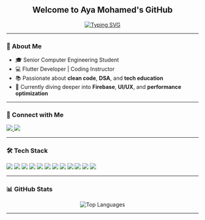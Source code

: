 <h2 align="center">
  Welcome to Aya Mohamed's GitHub
</h2>

<p align="center">
  <a href="https://github.com/AyaaMohammedsayed">
    <img src="https://readme-typing-svg.demolab.com?font=Fira+Code&pause=1000&color=8F43EE&center=true&vCenter=true&width=440&lines=Flutter+Developer+%7C+Computer+Engineer;Tech+Instructor+%7C+Lifelong+Learner" alt="Typing SVG" />
  </a>
</p>

---

### 🌿 About Me

- 🎓 Senior Computer Engineering Student  
- 💻 Flutter Developer | Coding Instructor  
- 📚 Passionate about **clean code**, **DSA**, and **tech education**  
- 🚀 Currently diving deeper into **Firebase**, **UI/UX**, and **performance optimization**

---

### 🤝 Connect with Me

<p align="left">
  <a href="https://www.linkedin.com/in/ayamohamedsayed/" target="_blank">
    <img src="https://img.shields.io/badge/LinkedIn-Aya%20Mohamed-0077B5?style=for-the-badge&logo=linkedin&logoColor=white" />
  </a>
  <a href="https://www.facebook.com/profile.php?id=100015951257626" target="_blank">
    <img src="https://img.shields.io/badge/Facebook-Aya%20Mohamed-1877F2?style=for-the-badge&logo=facebook&logoColor=white" />
  </a>
</p>

---

### 🛠 Tech Stack

<p align="left">
  <img src="https://img.shields.io/badge/Dart-05122A?style=for-the-badge&logo=dart&logoColor=00B4AB" />
  <img src="https://img.shields.io/badge/Flutter-05122A?style=for-the-badge&logo=flutter&logoColor=42A5F5" />
  <img src="https://img.shields.io/badge/Java-05122A?style=for-the-badge&logo=java&logoColor=orange" />
  <img src="https://img.shields.io/badge/C++-05122A?style=for-the-badge&logo=c%2B%2B&logoColor=blue" />
  <img src="https://img.shields.io/badge/Python-05122A?style=for-the-badge&logo=python&logoColor=yellow" />
  <img src="https://img.shields.io/badge/MySQL-05122A?style=for-the-badge&logo=mysql&logoColor=white" />
  <img src="https://img.shields.io/badge/HTML5-05122A?style=for-the-badge&logo=html5&logoColor=E34F26" />
  <img src="https://img.shields.io/badge/CSS3-05122A?style=for-the-badge&logo=css3&logoColor=1572B6" />
  <img src="https://img.shields.io/badge/Figma-05122A?style=for-the-badge&logo=figma&logoColor=F24E1E" />
  <img src="https://img.shields.io/badge/Git-05122A?style=for-the-badge&logo=git&logoColor=F1502F" />
  <img src="https://img.shields.io/badge/GitHub-05122A?style=for-the-badge&logo=github&logoColor=white" />
  <img src="https://img.shields.io/badge/VS%20Code-05122A?style=for-the-badge&logo=visual-studio-code&logoColor=007ACC" />
</p>

---

### 📊 GitHub Stats

<p align="center">
  <img src="https://github-readme-stats.vercel.app/api/top-langs/?username=AyaaMohammedsayed&layout=compact&theme=calm&hide_border=true" alt="Top Languages" />
  <br />
<!--   <img src="https://github-readme-stats.vercel.app/api?username=AyaaMohammedsayed&show_icons=true&theme=calm&hide_border=true" alt="GitHub Stats" /> -->
</p>

---
